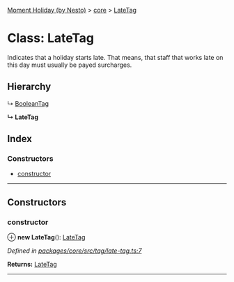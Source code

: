 [Moment Holiday (by Nesto)](../README.md) > [core](../modules/core.md) > [LateTag](../classes/core.latetag.md)

# Class: LateTag

Indicates that a holiday starts late. That means, that staff that works late on this day must usually be payed surcharges.

## Hierarchy

↳  [BooleanTag](core.booleantag.md)

**↳ LateTag**

## Index

### Constructors

* [constructor](core.latetag.md#constructor)

---

## Constructors

<a id="constructor"></a>

###  constructor

⊕ **new LateTag**(): [LateTag](core.latetag.md)

*Defined in [packages/core/src/tag/late-tag.ts:7](https://github.com/nesto-software/moment-holiday/blob/72ce1a6/packages/core/src/tag/late-tag.ts#L7)*

**Returns:** [LateTag](core.latetag.md)

___


